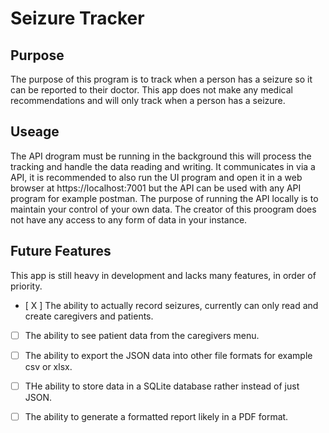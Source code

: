 # Seizure Tracker

## Purpose
The purpose of this program is to track when a person has a seizure so it can be reported to their doctor. This app does not make any medical recommendations and will only track when a person has a seizure. 

## Useage
The API drogram must be running in the background this will process the tracking and handle the data reading and writing. It communicates in via a API, it is recommended to also run the UI program and open it in a web browser at https://localhost:7001 but the API can be used with any API program for example postman. The purpose of running the API
locally is to maintain your control of your own data. The creator of this proogram does not have any access to any form of data in your instance.

## Future Features
This app is still heavy in development and lacks many features, in order of priority.
- [ X ] The ability to actually record seizures, currently can only read and create caregivers and patients.
- [ ] The ability to see patient data from the caregivers menu.
- [ ] The ability to export the JSON data into other file formats for example csv or xlsx.
- [ ] THe ability to store data in a SQLite database rather instead of just JSON.
- [ ] The ability to generate a formatted report likely in a PDF format.

